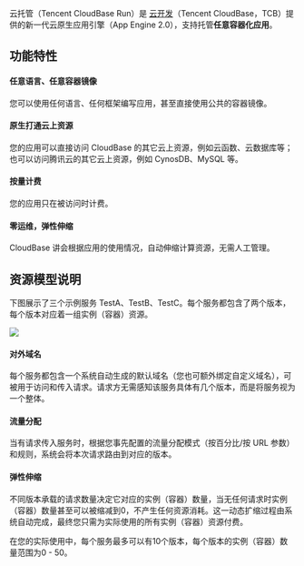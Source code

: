 云托管（Tencent CloudBase Run）是 [云开发](https://cloud.tencent.com/product/tcb)（Tencent CloudBase，TCB）提供的新一代云原生应用引擎（App Engine 2.0），支持托管**任意容器化应用**。

## 功能特性

#### 任意语言、任意容器镜像

您可以使用任何语言、任何框架编写应用，甚至直接使用公共的容器镜像。

#### 原生打通云上资源

您的应用可以直接访问 CloudBase 的其它云上资源，例如云函数、云数据库等；也可以访问腾讯云的其它云上资源，例如 CynosDB、MySQL 等。

#### 按量计费

您的应用只在被访问时计费。

#### 零运维，弹性伸缩

CloudBase 讲会根据应用的使用情况，自动伸缩计算资源，无需人工管理。

## 资源模型说明

下图展示了三个示例服务 TestA、TestB、TestC。每个服务都包含了两个版本，每个版本对应着一组实例（容器）资源。

![](https://main.qcloudimg.com/raw/3227b80bcd9de2a1c546c6973d1a8e0a.png)


#### 对外域名

每个服务都包含一个系统自动生成的默认域名（您也可额外绑定自定义域名），可被用于访问和传入请求。请求方无需感知该服务具体有几个版本，而是将服务视为一个整体。

#### 流量分配

当有请求传入服务时，根据您事先配置的流量分配模式（按百分比/按 URL 参数）和规则，系统会将本次请求路由到对应的版本。

#### 弹性伸缩

不同版本承载的请求数量决定它对应的实例（容器）数量，当无任何请求时实例（容器）数量甚至可以被缩减到0，不产生任何资源消耗。这一动态扩缩过程由系统自动完成，最终您只需为实际使用的所有实例（容器）资源付费。

在您的实际使用中，每个服务最多可以有10个版本，每个版本的实例（容器）数量范围为0 - 50。
